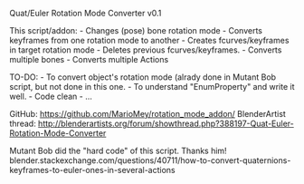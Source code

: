Quat/Euler Rotation Mode Converter v0.1

This script/addon:
    - Changes (pose) bone rotation mode
    - Converts keyframes from one rotation mode to another
    - Creates fcurves/keyframes in target rotation mode
    - Deletes previous fcurves/keyframes.
    - Converts multiple bones
    - Converts multiple Actions

TO-DO:
    - To convert object's rotation mode (alrady done in Mutant Bob script,
		but not done in this one.
    - To understand "EnumProperty" and write it well.
    - Code clean
    - ...
    
GitHub: https://github.com/MarioMey/rotation_mode_addon/
BlenderArtist thread: http://blenderartists.org/forum/showthread.php?388197-Quat-Euler-Rotation-Mode-Converter

Mutant Bob did the "hard code" of this script. Thanks him!
blender.stackexchange.com/questions/40711/how-to-convert-quaternions-keyframes-to-euler-ones-in-several-actions


